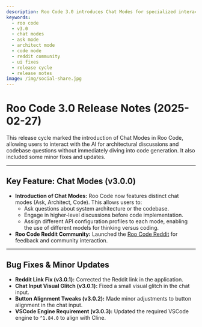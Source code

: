 ```yaml
---
description: Roo Code 3.0 introduces Chat Modes for specialized interactions, launches Reddit community, and includes various UI fixes and compatibility updates.
keywords:
  - roo code
  - v3.0
  - chat modes
  - ask mode
  - architect mode
  - code mode
  - reddit community
  - ui fixes
  - release cycle
  - release notes
image: /img/social-share.jpg
---
```


# Roo Code 3.0 Release Notes (2025-02-27)

This release cycle marked the introduction of Chat Modes in Roo Code, allowing users to interact with the AI for architectural discussions and codebase questions without immediately diving into code generation. It also included some minor fixes and updates.

---

## Key Feature: Chat Modes (v3.0.0)

*   **Introduction of Chat Modes:** Roo Code now features distinct chat modes (Ask, Architect, Code). This allows users to:
    *   Ask questions about system architecture or the codebase.
    *   Engage in higher-level discussions before code implementation.
    *   Assign different API configuration profiles to each mode, enabling the use of different models for thinking versus coding.
*   **Roo Code Reddit Community:** Launched the [Roo Code Reddit](https://www.reddit.com/r/RooCode) for feedback and community interaction.

---

## Bug Fixes & Minor Updates

*   **Reddit Link Fix (v3.0.1):** Corrected the Reddit link in the application.
*   **Chat Input Visual Glitch (v3.0.1):** Fixed a small visual glitch in the chat input.
*   **Button Alignment Tweaks (v3.0.2):** Made minor adjustments to button alignment in the chat input.
*   **VSCode Engine Requirement (v3.0.3):** Updated the required VSCode engine to `^1.84.0` to align with Cline.